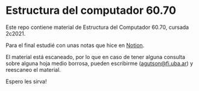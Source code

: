 # Estructura del computador 60.70

Este repo contiene material de Estructura del Computador 60.70, cursada 2c2021.

Para el final estudié con unas notas que hice en [Notion](https://knotty-enquiry-da1.notion.site/Estructura-del-Computador-fca7cf5347cd402ab137e166facb31cf).

El material está escaneado, por lo que en caso de tener alguna consulta sobre alguna hoja medio borrosa, pueden escribirme (agutson@fi.uba.ar) y reescaneo el material.

Espero les sirva!
